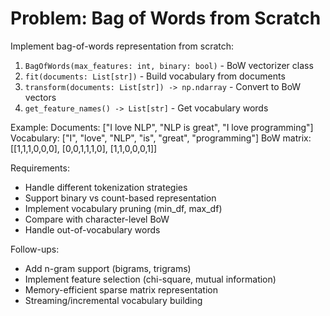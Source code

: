 # Problem: Bag of Words from Scratch

Implement bag-of-words representation from scratch:
1. `BagOfWords(max_features: int, binary: bool)` - BoW vectorizer class
2. `fit(documents: List[str])` - Build vocabulary from documents
3. `transform(documents: List[str]) -> np.ndarray` - Convert to BoW vectors
4. `get_feature_names() -> List[str]` - Get vocabulary words

Example:
Documents: ["I love NLP", "NLP is great", "I love programming"]
Vocabulary: ["I", "love", "NLP", "is", "great", "programming"]
BoW matrix: [[1,1,1,0,0,0], [0,0,1,1,1,0], [1,1,0,0,0,1]]

Requirements:
- Handle different tokenization strategies
- Support binary vs count-based representation  
- Implement vocabulary pruning (min_df, max_df)
- Compare with character-level BoW
- Handle out-of-vocabulary words

Follow-ups:
- Add n-gram support (bigrams, trigrams)
- Implement feature selection (chi-square, mutual information)
- Memory-efficient sparse matrix representation
- Streaming/incremental vocabulary building
